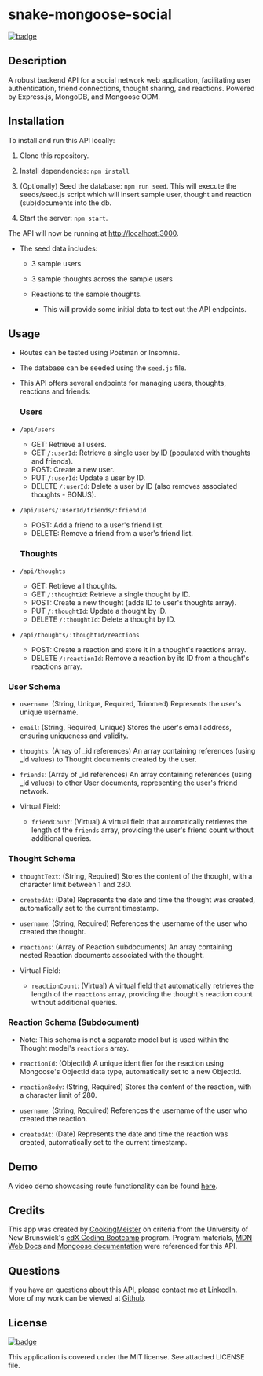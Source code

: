 # snake-mongoose-social

[![badge](https://img.shields.io/badge/license-MIT-brightgreen.svg)](https://opensource.org/licenses/mit)

## Description

A robust backend API for a social network web application, facilitating user authentication, friend connections, thought sharing, and reactions. Powered by Express.js, MongoDB, and Mongoose ODM.

## Installation

To install and run this API locally:

1. Clone this repository.

2. Install dependencies: `npm install`

3. (Optionally) Seed the database: `npm run seed`. This will execute the seeds/seed.js script which will insert sample user, thought and reaction (sub)documents into the db.

4. Start the server: `npm start`.

The API will now be running at [http://localhost:3000](http://localhost:3000).

- The seed data includes:

  - 3 sample users
  - 3 sample thoughts across the sample users
  - Reactions to the sample thoughts.
  
    - This will provide some initial data to test out the API endpoints.

## Usage

- Routes can be tested using Postman or Insomnia.
- The database can be seeded using the `seed.js` file.
- This API offers several endpoints for managing users, thoughts, reactions and friends:

  ### Users

- `/api/users`
  - GET: Retrieve all users.
  - GET `/:userId`: Retrieve a single user by ID (populated with thoughts and friends).
  - POST: Create a new user.
  - PUT `/:userId`: Update a user by ID.
  - DELETE `/:userId`: Delete a user by ID (also removes associated thoughts - BONUS).
- `/api/users/:userId/friends/:friendId`
  - POST: Add a friend to a user's friend list.
  - DELETE: Remove a friend from a user's friend list.

  ### Thoughts

- `/api/thoughts`
  - GET: Retrieve all thoughts.
  - GET `/:thoughtId`: Retrieve a single thought by ID.
  - POST: Create a new thought (adds ID to user's thoughts array).
  - PUT `/:thoughtId`: Update a thought by ID.
  - DELETE `/:thoughtId`: Delete a thought by ID.
- `/api/thoughts/:thoughtId/reactions`
  - POST: Create a reaction and store it in a thought's reactions array.
  - DELETE `/:reactionId`: Remove a reaction by its ID from a thought's reactions array.

### User Schema

- `username`: (String, Unique, Required, Trimmed) Represents the user's unique username.
- `email`: (String, Required, Unique) Stores the user's email address, ensuring uniqueness and validity.
- `thoughts`: (Array of _id references) An array containing references (using _id values) to Thought documents created by the user.
- `friends`: (Array of _id references) An array containing references (using _id values) to other User documents, representing the user's friend network.

- Virtual Field:

  - `friendCount`: (Virtual) A virtual field that automatically retrieves the length of the `friends` array, providing the user's friend count without additional queries.

### Thought Schema

- `thoughtText`: (String, Required) Stores the content of the thought, with a character limit between 1 and 280.
- `createdAt`: (Date) Represents the date and time the thought was created, automatically set to the current timestamp.
- `username`: (String, Required) References the username of the user who created the thought.
- `reactions`: (Array of Reaction subdocuments) An array containing nested Reaction documents associated with the thought.

- Virtual Field:

  - `reactionCount`: (Virtual) A virtual field that automatically retrieves the length of the `reactions` array, providing the thought's reaction count without additional queries.

### Reaction Schema (Subdocument)

- Note: This schema is not a separate model but is used within the Thought model's `reactions` array.

- `reactionId`: (ObjectId) A unique identifier for the reaction using Mongoose's ObjectId data type, automatically set to a new ObjectId.
- `reactionBody`: (String, Required) Stores the content of the reaction, with a character limit of 280.
- `username`: (String, Required) References the username of the user who created the reaction.
- `createdAt`: (Date) Represents the date and time the reaction was created, automatically set to the current timestamp.

## Demo

A video demo showcasing route functionality can be found [here](www.).

## Credits

This app was created by [CookingMeister](https://github.com/CookingMeister) on criteria from the University of New Brunswick's [edX Coding Bootcamp](https://unb.ca/cel/bootcamps/coding.html) program. Program materials, [MDN Web Docs](https://developer.mozilla.org/en-US/docs/Learn/Server-side/Express_Nodejs/mongoose) and [Mongoose documentation](https://mongoosejs.com/) were referenced for this API.

## Questions

If you have an questions about this API, please contact me at [LinkedIn](https://www.linkedin.com/in/shawn-meister-bb646b29a/). More of my work can be viewed at [Github](https://github.com/CookingMeister).

## License

[![badge](https://img.shields.io/badge/license-MIT-brightgreen.svg)](https://opensource.org/licenses/mit)

This application is covered under the MIT license. See attached LICENSE file.
